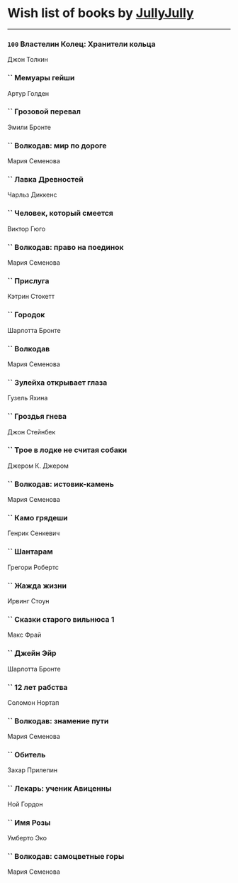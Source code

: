 # Wish list of books by [JullyJully](https://plus.google.com/u/0/117443283415472077372/)
---

### `100` Властелин Колец: Хранители кольца
Джон Толкин

### `` Мемуары гейши
Артур Голден

### `` Грозовой перевал
Эмили Бронте

### `` Волкодав: мир по дороге
Мария Семенова

### `` Лавка Древностей
Чарльз Диккенс

### `` Человек, который смеется
Виктор Гюго

### `` Волкодав: право на поединок
Мария Семенова

### `` Прислуга
Кэтрин Стокетт

### `` Городок
Шарлотта Бронте

### `` Волкодав
Мария Семенова

### `` Зулейха открывает глаза
Гузель Яхина

### `` Гроздья гнева
Джон Стейнбек

### `` Трое в лодке не считая собаки
Джером К. Джером

### `` Волкодав: истовик-камень
Мария Семенова

### `` Камо грядеши
Генрик Сенкевич

### `` Шантарам
Грегори Робертс

### `` Жажда жизни
Ирвинг Стоун

### `` Сказки старого вильнюса 1
Макс Фрай

### `` Джейн Эйр
Шарлотта Бронте

### `` 12 лет рабства
Соломон Нортап

### `` Волкодав: знамение пути
Мария Семенова

### `` Обитель
Захар Прилепин

### `` Лекарь: ученик Авиценны
Ной Гордон

### `` Имя Розы
Умберто Эко

### `` Волкодав: самоцветные горы
Мария Семенова


